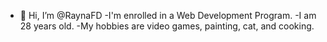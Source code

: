 - 👋 Hi, I’m @RaynaFD
-I'm enrolled in a Web Development Program.
-I am 28 years old.
-My hobbies are video games, painting, cat, and cooking.


<!---
RaynaFD/RaynaFD is a ✨ special ✨ repository because its `README.md` (this file) appears on your GitHub profile.
You can click the Preview link to take a look at your changes.
--->
